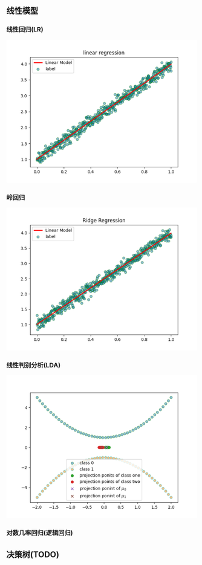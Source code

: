 
## 线性模型

### 线性回归(LR)
![image](https://github.com/guessable/machineLearning/blob/master/figure/linear_model/lin_reg.png)

### 岭回归
![image](https://github.com/guessable/machineLearning/blob/master/figure/linear_model/Ri_reg.png)

### 线性判别分析(LDA)
![image](https://github.com/guessable/machineLearning/blob/master/figure/linear_model/LDA.png)

### 对数几率回归(逻辑回归)

## 决策树(TODO)
